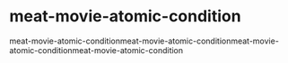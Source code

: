 # meat-movie-atomic-condition
meat-movie-atomic-conditionmeat-movie-atomic-conditionmeat-movie-atomic-conditionmeat-movie-atomic-condition
